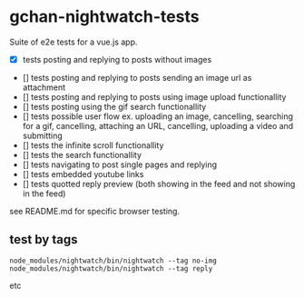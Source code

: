 # gchan-nightwatch-tests

Suite of e2e tests for a vue.js app.

- [x] tests posting and replying to posts without images
- [] tests posting and replying to posts sending an image url as attachment
- [] tests posting and replying to posts using image upload functionallity
- [] tests posting using the gif search functionallity
- [] tests possible user flow ex. uploading an image, cancelling, searching for a gif, cancelling, attaching an URL, cancelling, uploading a video and submitting
- [] tests the infinite scroll functionallity
- [] tests the search functionallity
- [] tests navigating to post single pages and replying
- [] tests embedded youtube links
- [] tests quotted reply preview \(both showing in the feed and not showing in the feed\)

see README.md for specific browser testing.

## test by tags

```
node_modules/nightwatch/bin/nightwatch --tag no-img
node_modules/nightwatch/bin/nightwatch --tag reply
```

etc
